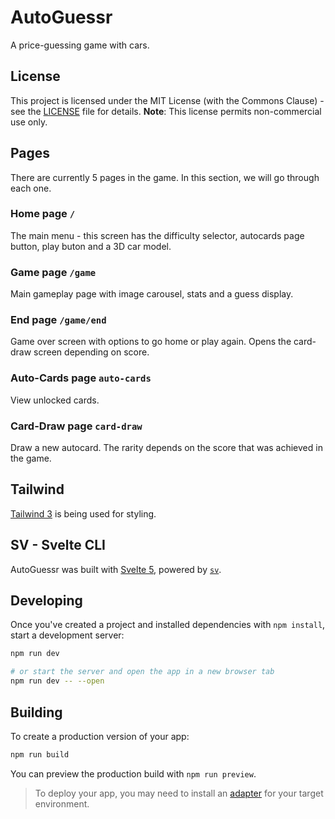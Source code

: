 # AutoGuessr
A price-guessing game with cars. 

## License
This project is licensed under the MIT License (with the Commons Clause) - see the [LICENSE](LICENSE) file for details.
**Note**: This license permits non-commercial use only.

## Pages
There are currently 5 pages in the game. In this section, we will go through each one. 

### Home page `/`
The main menu - this screen has the difficulty selector, autocards page button, play buton and a 3D car model.

### Game page `/game`
Main gameplay page with image carousel, stats and a guess display.

### End page `/game/end`
Game over screen with options to go home or play again. Opens the card-draw screen depending on score.

### Auto-Cards page `auto-cards`
View unlocked cards.

### Card-Draw page `card-draw`
Draw a new autocard. The rarity depends on the score that was achieved in the game.

## Tailwind
[Tailwind 3](https://tailwindcss.com/) is being used for styling.

## SV - Svelte CLI

AutoGuessr was built with [Svelte 5](https://svelte.dev/), powered by [`sv`](https://github.com/sveltejs/cli). 

## Developing

Once you've created a project and installed dependencies with `npm install`, start a development server:

```bash
npm run dev

# or start the server and open the app in a new browser tab
npm run dev -- --open
```

## Building

To create a production version of your app:

```bash
npm run build
```

You can preview the production build with `npm run preview`.

> To deploy your app, you may need to install an [adapter](https://svelte.dev/docs/kit/adapters) for your target environment.
